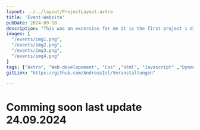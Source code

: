 ```yaml
---
layout: ../../layout/ProjectLayout.astro
title: 'Event-Website'
pubDate: 2024-09-18
description: "This was an excercise for me it is the first project i did after finishing the astro tutorial.The goal was to  read the data from an interface and display it as events"
images: [
  "/events/img1.png",
  "/events/img2.png",
  "/events/img3.png",
  "/events/img4.png"
]
tags: ["Astro", "Web-developement", "Css" ,"Html", "Javascript" ,"Dynamicpaths", "Visualstudio-Code","Databases","Data-Interface"]
gitLink: "https://github.com/AndreasIsl/Veranstaltungen"

---
```


# Comming soon last update 24.09.2024

